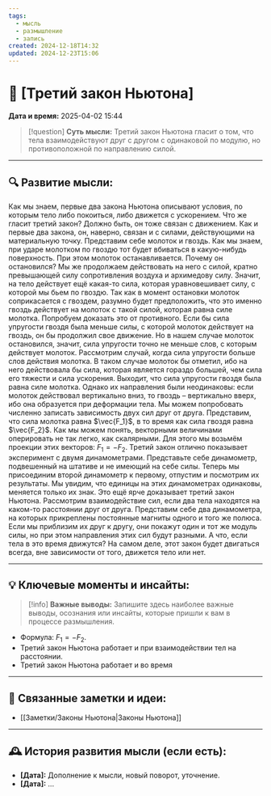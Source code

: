 ```yaml
---
tags:
  - мысль
  - размышление
  - запись
created: 2024-12-18T14:32
updated: 2024-12-23T15:06
---
```


# 💭  [Третий закон Ньютона]

**Дата и время:** 2025-04-02 15:44

> [!question] **Суть мысли:**
> Третий закон Ньютона гласит о том, что тела взаимодействуют друг с другом с одинаковой по модулю, но противоположной по направлению силой.

---

## 🔍 Развитие мысли:

Как мы знаем, первые два закона Ньютона описывают условия, по которым тело либо покоиться, либо движется с ускорением. Что же гласит третий закон? Должно быть, он тоже связан с движением. Как и первые два закона, он, наверно, связан и с силами, действующими на материальную точку. 
Представим себе молоток и гвоздь. Как мы знаем, при ударе молотком по гвоздю тот будет вбиваться в какую-нибудь поверхность. При этом молоток останавливается. Почему он остановился? Мы же продолжаем действовать на него с силой, кратно превышающей силу сопротивления воздуха и архимедову силу. Значит, на тело действует ещё какая-то сила, которая уравновешивает силу, с которой мы бьем по гвоздю. Так как в момент остановки молоток соприкасается с гвоздем, разумно будет предположить, что это именно гвоздь действует на молоток с такой силой, которая равна силе молотка. Попробуем доказать это от противного. Если бы сила упругости гвоздя была меньше силы, с которой молоток действует на гвоздь, он бы продолжил свое движение. Но в нашем случае молоток остановился, значит, сила упругости точно не меньше слов, с которым действует молоток.
Рассмотрим случай, когда сила упругости больше слов действия молотка. В таком случае молоток бы отметил, ибо на него действовала бы сила, которая является гораздо большей, чем сила его тяжести и сила ускорения. Выходит, что сила упругости гвоздя была равна силе молотка. Однако их направления были неодинаковы: если молоток действовал вертикально вниз, то гвоздь – вертикально вверх, ибо она образуется при деформации тела. Мы можем попробовать численно записать зависимость двух сил друг от друга. Представим, что сила молотка равна $\vec{F_1}$, в то время как сила гвоздя равна $\vec{F_2}$. Как мы можем понять, векторными величинами оперировать не так легко, как скалярными. Для этого мы возьмём проекции этих векторов: $F_1= -F_2$. 
Третий закон отлично показывает эксперимент с двумя динамометрами.
Представьте себе динамометр, подвешенный на штативе и не имеющий на себе силы. Теперь мы присоединим второй динамометр к первому, отпустим и посмотрим их результаты. Мы увидим, что единицы на этих динамометрах одинаковы, меняется только их знак. Это ещё ярче доказывает третий закон Ньютона.
Рассмотрим взаимодействие сил, если два тела находятся на каком-то расстоянии друг от друга. Представим себе два динамометра, на которых прикреплены постоянные магниты одного и того же полюса.  Если мы приблизим их друг к другу, они покажут один и тот же модуль силы, но при этом направления этих сил будут разными.
А что, если тела в это время движутся? На самом деле, этот закон будет двигаться всегда, вне зависимости от того, движется тело или нет.

---

## 💡 Ключевые моменты и инсайты:

> [!info] **Важные выводы:**
> Запишите здесь наиболее важные выводы, осознания или инсайты, которые пришли к вам в процессе размышления.

- Формула: $F_1=-F_2$.
- Третий закон Ньютона работает и при взаимодействии тел на расстоянии.
- Третий закон Ньютона работает и во время

---

## 🔄 Связанные заметки и идеи:

- [[Заметки/Законы Ньютона|Законы Ньютона]]

---

## 🕰️ История развития мысли (если есть):

* **[Дата]:**  Дополнение к мысли, новый поворот, уточнение.
* **[Дата]:**  ...